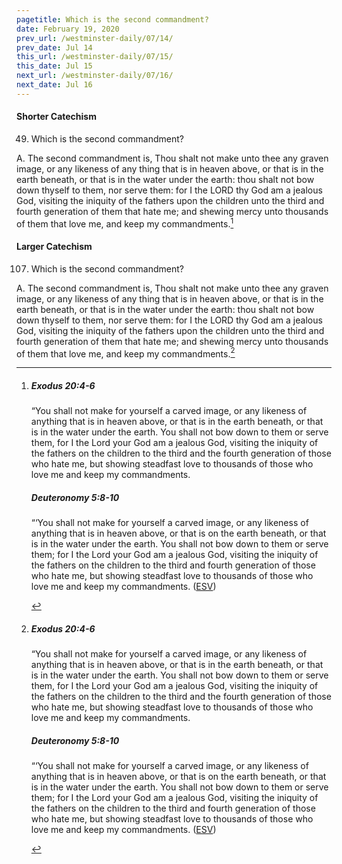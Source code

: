 ```yaml
---
pagetitle: Which is the second commandment?
date: February 19, 2020
prev_url: /westminster-daily/07/14/
prev_date: Jul 14
this_url: /westminster-daily/07/15/
this_date: Jul 15
next_url: /westminster-daily/07/16/
next_date: Jul 16
---
```


#### Shorter Catechism

49. Which is the second commandment?

A. The second commandment is, Thou shalt not make unto thee any graven image, or any likeness of any thing that is in heaven above, or that is in the earth beneath, or that is in the water under the earth: thou shalt not bow down thyself to them, nor serve them: for I the LORD thy God am a jealous God, visiting the iniquity of the fathers upon the children unto the third and fourth generation of them that hate me; and shewing mercy unto thousands of them that love me, and keep my commandments.[^fnref:wsc1]


[^fnref:wsc1]: <div class="esv"><h5>Exodus 20:4-6</h5> <div class="esv-text"><p id="p02020004.01-1">&#8220;You shall not make for yourself a carved image, or any likeness of anything that is in heaven above, or that is in the earth beneath, or that is in the water under the earth. You shall not bow down to them or serve them, for I the <span class="small-caps">Lord</span> your God am a jealous God, visiting the iniquity of the fathers on the children to the third and the fourth generation of those who hate me, but showing steadfast love to thousands of those who love me and keep my commandments.</p> </div><h5>Deuteronomy 5:8-10</h5> <div class="esv-text"><p id="p05005008.01-2">&#8220;&#8216;You shall not make for yourself a carved image, or any likeness of anything that is in heaven above, or that is on the earth beneath, or that is in the water under the earth. You shall not bow down to them or serve them; for I the <span class="small-caps">Lord</span> your God am a jealous God, visiting the iniquity of the fathers on the children to the third and fourth generation of those who hate me, but showing steadfast love to thousands of those who love me and keep my commandments.  (<a href="http://www.esv.org" class="copyright">ESV</a>)</p> </div> </div>


#### Larger Catechism

107. Which is the second commandment?

A. The second commandment is, Thou shalt not make unto thee any graven image, or any likeness of any thing that is in heaven above, or that is in the earth beneath, or that is in the water under the earth: thou shalt not bow down thyself to them, nor serve them: for I the LORD thy God am a jealous God, visiting the iniquity of the fathers upon the children unto the third and fourth generation of them that hate me; and shewing mercy unto thousands of them that love me, and keep my commandments.[^fnref:wlc1]


[^fnref:wlc1]: <div class="esv"><h5>Exodus 20:4-6</h5> <div class="esv-text"><p id="p02020004.01-1">&#8220;You shall not make for yourself a carved image, or any likeness of anything that is in heaven above, or that is in the earth beneath, or that is in the water under the earth. You shall not bow down to them or serve them, for I the <span class="small-caps">Lord</span> your God am a jealous God, visiting the iniquity of the fathers on the children to the third and the fourth generation of those who hate me, but showing steadfast love to thousands of those who love me and keep my commandments.</p> </div><h5>Deuteronomy 5:8-10</h5> <div class="esv-text"><p id="p05005008.01-2">&#8220;&#8216;You shall not make for yourself a carved image, or any likeness of anything that is in heaven above, or that is on the earth beneath, or that is in the water under the earth. You shall not bow down to them or serve them; for I the <span class="small-caps">Lord</span> your God am a jealous God, visiting the iniquity of the fathers on the children to the third and fourth generation of those who hate me, but showing steadfast love to thousands of those who love me and keep my commandments.  (<a href="http://www.esv.org" class="copyright">ESV</a>)</p> </div> </div>

